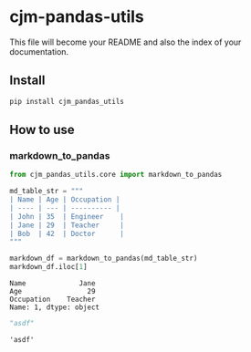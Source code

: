 cjm-pandas-utils
================

<!-- WARNING: THIS FILE WAS AUTOGENERATED! DO NOT EDIT! -->

This file will become your README and also the index of your
documentation.

## Install

``` sh
pip install cjm_pandas_utils
```

## How to use

### markdown_to_pandas

``` python
from cjm_pandas_utils.core import markdown_to_pandas
```

``` python
md_table_str = """
| Name | Age | Occupation |
| ---- | --- | ---------- |
| John | 35  | Engineer    |
| Jane | 29  | Teacher     |
| Bob  | 42  | Doctor      |
"""
```

``` python
markdown_df = markdown_to_pandas(md_table_str)
markdown_df.iloc[1]
```

    Name             Jane
    Age                29
    Occupation    Teacher
    Name: 1, dtype: object

``` python
"asdf"
```

    'asdf'
